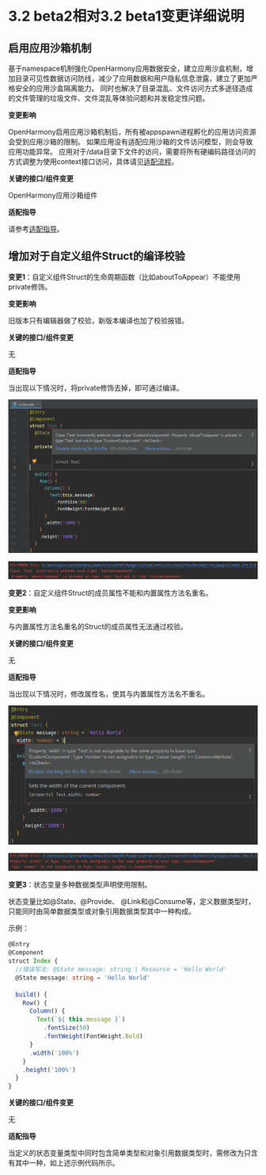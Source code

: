 # 3.2 beta2相对3.2 beta1变更详细说明

## 启用应用沙箱机制

基于namespace机制强化OpenHarmony应用数据安全，建立应用沙盒机制，增加目录可见性数据访问防线，减少了应用数据和用户隐私信息泄露，建立了更加严格安全的应用沙盒隔离能力。
同时也解决了目录混乱、文件访问方式多途径造成的文件管理的垃圾文件、文件混乱等体验问题和并发稳定性问题。

**变更影响**

OpenHarmony启用应用沙箱机制后，所有被appspawn进程孵化的应用访问资源会受到应用沙箱的限制。
如果应用没有适配应用沙箱的文件访问模型，则会导致应用功能异常。
应用对于/data目录下文件的访问，需要将所有硬编码路径访问的方式调整为使用context接口访问，具体请见[适配流程](application-sandbox-adaptation-guide.md#适配流程)。

**关键的接口/组件变更**

OpenHarmony应用沙箱组件

**适配指导**

请参考[适配指导](application-sandbox-adaptation-guide.md)。

## 增加对于自定义组件Struct的编译校验

**变更1**：自定义组件Struct的生命周期函数（比如aboutToAppear）不能使用private修饰。

**变更影响**

旧版本只有编辑器做了校验，新版本编译也加了校验报错。

**关键的接口/组件变更**

无

**适配指导**

当出现以下情况时，将private修饰去掉，即可通过编译。

![](figures/compile-change1-1.png)

![](figures/compile-change1-2.png)

**变更2**：自定义组件Struct的成员属性不能和内置属性方法名重名。

**变更影响**

与内置属性方法名重名的Struct的成员属性无法通过校验。

**关键的接口/组件变更**

无

**适配指导**

当出现以下情况时，修改属性名，使其与内置属性方法名不重名。

![](figures/compile-change2-1.png)

![](figures/compile-change2-2.png)

**变更3**：状态变量多种数据类型声明使用限制。

状态变量比如@State、@Provide、 @Link和@Consume等，定义数据类型时，只能同时由简单数据类型或对象引用数据类型其中一种构成。

示例：

```ts
@Entry
@Component
struct Index {
  //错误写法: @State message: string | Resource = 'Hello World'
  @State message: string = 'Hello World'

  build() {
    Row() {
      Column() {
        Text(`${ this.message }`)
          .fontSize(50)
          .fontWeight(FontWeight.Bold)
      }
      .width('100%')
    }
    .height('100%')
  }
}
```

**关键的接口/组件变更**

无

**适配指导**

当定义的状态变量类型中同时包含简单类型和对象引用数据类型时，需修改为只含有其中一种，如上述示例代码所示。